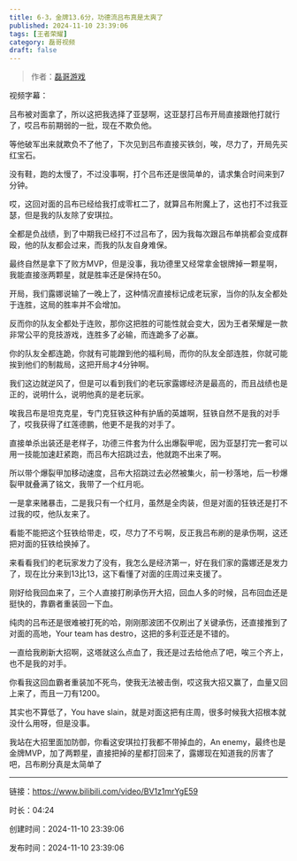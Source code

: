 ```yaml
---
title: 6-3，金牌13.6分，功德流吕布真是太爽了
published: 2024-11-10 23:39:06
tags: [王者荣耀]
category: 磊哥视频
draft: false
---
```



> 作者：[磊哥游戏](https://space.bilibili.com/268941858?spm_id_from=333.788.upinfo.head.click)

视频字幕：

吕布被对面拿了，所以这把我选择了亚瑟啊，这亚瑟打吕布开局直接跟他打就行了，哎吕布前期弱的一批，现在不欺负他。

等他破军出来就欺负不了他了，下次见到吕布直接买铁剑，唉，尽力了，开局先买红宝石。

没有鞋，跑的太慢了，不过没事啊，打个吕布还是很简单的，请求集合时间来到7分钟。

哎，这回对面的吕布已经给我打成零杠二了，就算吕布附魔上了，这也打不过我亚瑟，但是我的队友除了安琪拉。

全都是负战绩，到了中期我已经打不过吕布了，因为我每次跟吕布单挑都会变成群殴，他的队友都会过来，而我的队友自身难保。

最终自然是拿下了败方MVP，但是没事，我功德里又经常拿金银牌掉一颗星啊，我能直接涨两颗星，就是胜率还是保持在50。

开局，我们露娜说输了一晚上了，这种情况直接标记成老玩家，当你的队友全都处于连胜，这局的胜率并不会增加。

反而你的队友全都处于连败，那你这把胜的可能性就会变大，因为王者荣耀是一款非常公平的竞技游戏，连胜多了必输，而连跪多了必赢。

你的队友全都连跪，你就有可能蹭到他的福利局，而你的队友全部连胜，你就可能挨到他们的制裁局，这把开局才4分钟啊。

我们这边就逆风了，但是可以看到我们的老玩家露娜经济是最高的，而且战绩也是正的，说明什么，说明他真的是老玩家。

唉我吕布是坦克克星，专门克狂铁这种有护盾的英雄啊，狂铁自然不是我的对手了，哎我获得了红莲德鹏，他更不是我的对手了。

直接单杀出装还是老样子，功德三件套为什么出爆裂甲呢，因为亚瑟打完一套可以用一技能加速赶紧跑，而吕布大招跳过去，他就跑不出来了啊。

所以带个爆裂甲加移动速度，吕布大招跳过去必然被集火，前一秒落地，后一秒爆裂甲就叠满了铭文，我带了一个红月呃。

一是拿来赌暴击，二是我只有一个红月，虽然是全肉装，但是对面的狂铁还是打不过我的哎，他队友来了。

看能不能把这个狂铁给带走，哎，尽力了不亏啊，反正我吕布刷的是承伤啊，这还把对面的狂铁给换掉了。

来看看我们的老玩家发力了没有，我怎么是经济第一，好在我们家的露娜还是发力了，现在比分来到13比13，这下看懂了对面的庄周过来支援了。

刚好给我回血来了，三个人直接打刷承伤开大招，回血人多的时候，吕布回血还是挺快的，靠霸者重装回一下血。

纯肉的吕布还是很难被打死的哈，刚刚那波团不仅刷出了关键承伤，还直接推到了对面的高地，Your team has destro，这把的多利亚还是不错的。

一直给我刷新大招啊，这塔就这么点血了，我还是过去给他点了吧，唉三个齐上，也不是我的对手。

你看我这回血霸者重装加不死鸟，使我无法被击倒，哎这我大招又赢了，血量又回上来了，而且一刀有1200。

其实也不算低了，You have slain，就是对面这把有庄周，很多时候我大招根本就没什么用呀，但是没事。

我站在大招里面加防御，你看这安琪拉打我都不带掉血的，An enemy，最终也是金牌MVP，加了两颗星，直接把掉的星都打回来了，露娜现在知道我的厉害了吧，吕布刷分真是太简单了

---


链接：https://www.bilibili.com/video/BV1z1mrYgE59



时长：04:24

创建时间：2024-11-10 23:39:06

发布时间：2024-11-10 23:39:06
